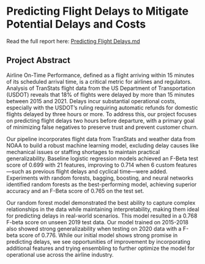 # Predicting Flight Delays to Mitigate Potential Delays and Costs

Read the full report here: [Predicting Flight Delays.md](https://github.com/jasondongmids/predicting_flight_delays/blob/main/Predicting%20Flight%20Delays.md)

## Project Abstract

Airline On-Time Performance, defined as a flight arriving within 15 minutes of its scheduled arrival time, is a critical metric for airlines and regulators. Analysis of TranStats flight data from the US Department of Transportation (USDOT) reveals that 18% of flights were delayed by more than 15 minutes between 2015 and 2021. Delays incur substantial operational costs, especially with the USDOT’s ruling requiring automatic refunds for domestic flights delayed by three hours or more. To address this, our project focuses on predicting flight delays two hours before departure, with a primary goal of minimizing false negatives to preserve trust and prevent customer churn.

Our pipeline incorporates flight data from TranStats and weather data from NOAA to build a robust machine learning model, excluding delay causes like mechanical issues or staffing shortages to maintain practical generalizability. Baseline logistic regression models achieved an F-Beta test score of 0.699 with 21 features, improving to 0.714 when 6 custom features—such as previous flight delays and cyclical time—were added. Experiments with random forests, bagging, boosting, and neural networks identified random forests as the best-performing model, achieving superior accuracy and an F-Beta score of 0.765 on the test set.

Our random forest model demonstrated the best ability to capture complex relationships in the data while maintaining interpretability, making them ideal for predicting delays in real-world scenarios. This model resulted in a 0.768 F-beta score on unseen 2019 test data. Our model trained on 2015-2018 also showed strong generalizability when testing on 2020 data with a F-beta score of 0.776. While our initial model shows strong promise in predicting delays, we see opportunities of improvement by incorporating additional features and trying ensembling to further optimize the model for operational use across the airline industry.
